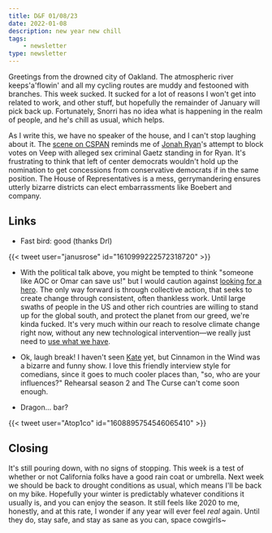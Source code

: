 ```yaml
---
title: D&F 01/08/23
date: 2022-01-08
description: new year new chill
tags: 
    - newsletter
type: newsletter
---
```



Greetings from the drowned city of Oakland. The atmospheric river keeps'a'flowin' and all my cycling routes are muddy and festooned with branches. This week sucked. It sucked for a lot of reasons I won't get into related to work, and other stuff, but hopefully the remainder of January will pick back up. Fortunately, Snorri has no idea what is happening in the realm of people, and he's chill as usual, which helps.

As I write this, we have no speaker of the house, and I can't stop laughing about it. The [scene on CSPAN](https://www.bbc.com/news/world-us-canada-64171119) reminds me of [Jonah Ryan](https://veep.fandom.com/wiki/Jonah_Ryan)'s attempt to block votes on Veep with alleged sex criminal Gaetz standing in for Ryan. It's frustrating to think that left of center democrats wouldn't hold up the nomination to get concessions from conservative democrats if in the same position. The House of Representatives is a mess, gerrymandering ensures utterly bizarre districts can elect embarrassments like Boebert and company. 

## Links

- Fast bird: good (thanks Drl)

{{< tweet user="janusrose" id="1610999222572318720" >}}

- With the political talk above, you might be tempted to think "someone like AOC or Omar can save us!" but I would caution against [looking for a hero](http://rebeccasolnit.net/essay/when-the-hero-is-the-problem/). The only way forward is through collective action, that seeks to create change through consistent, often thankless work. Until large swaths of people in the US and other rich countries are willing to stand up for the global south, and protect the planet from our greed, we're kinda fucked. It's very much within our reach to resolve climate change right now, without any new technological intervention—we really just need to [use what we have](https://tinyletter.com/metafoundry/letters/metafoundry-75-resilience-abundance-decentralization).

- Ok, laugh break! I haven't seen [Kate](https://www.interviewmagazine.com/culture/kate-berlant-in-conversation-with-nathan-fielder) yet, but Cinnamon in the Wind was a bizarre and funny show. I love this friendly interview style for comedians, since it goes to much cooler places than, "so, who are your influences?" Rehearsal season 2 and The Curse can't come soon enough.

- Dragon... bar?

{{< tweet user="Atop1co" id="1608895754546065410" >}}

## Closing

It's still pouring down, with no signs of stopping. This week is a test of whether or not California folks have a good rain coat or umbrella. Next week we should be back to drought conditions as usual, which means I'll be back on my bike. Hopefully your winter is predictably whatever conditions it usually is, and you can enjoy the season. It still feels like 2020 to me, honestly, and at this rate, I wonder if any year will ever feel _real_ again. Until they do, stay safe, and stay as sane as you can, space cowgirls~